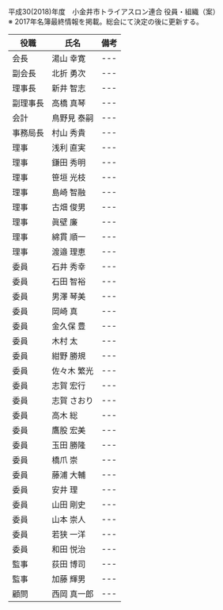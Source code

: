 平成30(2018)年度　小金井市トライアスロン連合 役員・組織（案）  
※ 2017年名簿最終情報を掲載。総会にて決定の後に更新する。

|役職|氏名|備考|
|---|---|---|
|会長|湯山 幸寛|---|
|副会長|北折 勇次|---|
|理事長|新井 智志|---|
|副理事長|高橋 真琴|---|
|会計|鳥野見 泰嗣|---|
|事務局長|村山 秀貴|---|
|理事|浅利 直実|---|
|理事|鎌田 秀明|---|
|理事|笹垣 光枝|---|
|理事|島崎 智融|---|
|理事|古畑 俊男|---|
|理事|眞壁 廉|---|
|理事|綿貫 順一|---|
|理事|渡邉 理恵|---|
|委員|石井 秀幸|---|
|委員|石田 智裕|---|
|委員|男澤 琴美|---|
|委員|岡崎 真|---|
|委員|金久保 豊|---|
|委員|木村 太|---|
|委員|紺野 勝規|---|
|委員|佐々木 繁光|---|
|委員|志賀 宏行|---|
|委員|志賀 さおり|---|
|委員|高木 総|---|
|委員|鷹股 宏美|---|
|委員|玉田 勝隆|---|
|委員|橋爪 崇|---|
|委員|藤浦 大輔|---|
|委員|安井 理|---|
|委員|山田 剛史|---|
|委員|山本 崇人|---|
|委員|若狭 一洋|---|
|委員|和田 悦治|---|
|監事|荻田 博司|---|
|監事|加藤 輝男|---|
|顧問|西岡 真一郎|---|

